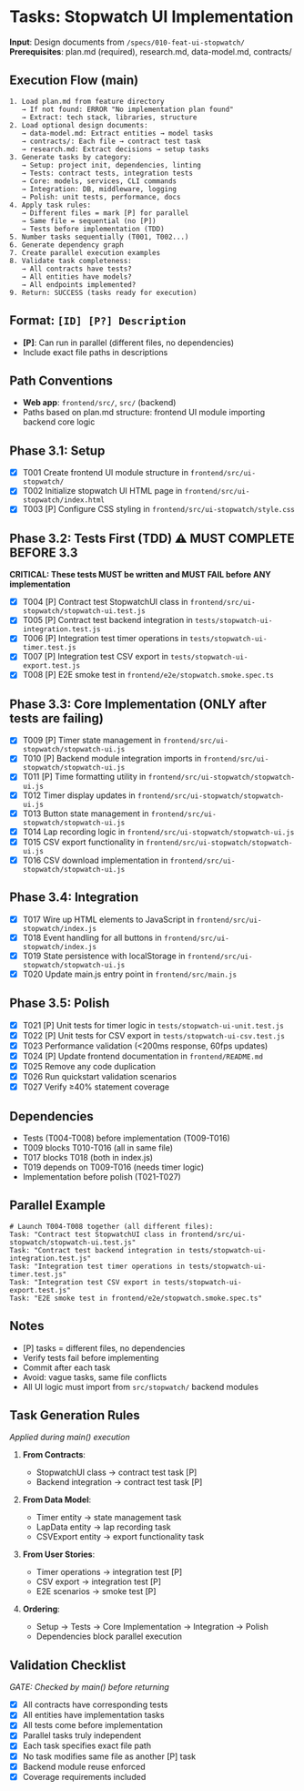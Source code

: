# Tasks: Stopwatch UI Implementation

**Input**: Design documents from `/specs/010-feat-ui-stopwatch/`
**Prerequisites**: plan.md (required), research.md, data-model.md, contracts/

## Execution Flow (main)
```
1. Load plan.md from feature directory
   → If not found: ERROR "No implementation plan found"
   → Extract: tech stack, libraries, structure
2. Load optional design documents:
   → data-model.md: Extract entities → model tasks
   → contracts/: Each file → contract test task
   → research.md: Extract decisions → setup tasks
3. Generate tasks by category:
   → Setup: project init, dependencies, linting
   → Tests: contract tests, integration tests
   → Core: models, services, CLI commands
   → Integration: DB, middleware, logging
   → Polish: unit tests, performance, docs
4. Apply task rules:
   → Different files = mark [P] for parallel
   → Same file = sequential (no [P])
   → Tests before implementation (TDD)
5. Number tasks sequentially (T001, T002...)
6. Generate dependency graph
7. Create parallel execution examples
8. Validate task completeness:
   → All contracts have tests?
   → All entities have models?
   → All endpoints implemented?
9. Return: SUCCESS (tasks ready for execution)
```

## Format: `[ID] [P?] Description`
- **[P]**: Can run in parallel (different files, no dependencies)
- Include exact file paths in descriptions

## Path Conventions
- **Web app**: `frontend/src/`, `src/` (backend)
- Paths based on plan.md structure: frontend UI module importing backend core logic

## Phase 3.1: Setup
- [x] T001 Create frontend UI module structure in `frontend/src/ui-stopwatch/`
- [x] T002 Initialize stopwatch UI HTML page in `frontend/src/ui-stopwatch/index.html`
- [x] T003 [P] Configure CSS styling in `frontend/src/ui-stopwatch/style.css`

## Phase 3.2: Tests First (TDD) ⚠️ MUST COMPLETE BEFORE 3.3
**CRITICAL: These tests MUST be written and MUST FAIL before ANY implementation**
- [x] T004 [P] Contract test StopwatchUI class in `frontend/src/ui-stopwatch/stopwatch-ui.test.js`
- [x] T005 [P] Contract test backend integration in `tests/stopwatch-ui-integration.test.js`
- [x] T006 [P] Integration test timer operations in `tests/stopwatch-ui-timer.test.js`
- [x] T007 [P] Integration test CSV export in `tests/stopwatch-ui-export.test.js`
- [x] T008 [P] E2E smoke test in `frontend/e2e/stopwatch.smoke.spec.ts`

## Phase 3.3: Core Implementation (ONLY after tests are failing)
- [x] T009 [P] Timer state management in `frontend/src/ui-stopwatch/stopwatch-ui.js`
- [x] T010 [P] Backend module integration imports in `frontend/src/ui-stopwatch/stopwatch-ui.js`
- [x] T011 [P] Time formatting utility in `frontend/src/ui-stopwatch/stopwatch-ui.js`
- [x] T012 Timer display updates in `frontend/src/ui-stopwatch/stopwatch-ui.js`
- [x] T013 Button state management in `frontend/src/ui-stopwatch/stopwatch-ui.js`
- [x] T014 Lap recording logic in `frontend/src/ui-stopwatch/stopwatch-ui.js`
- [x] T015 CSV export functionality in `frontend/src/ui-stopwatch/stopwatch-ui.js`
- [x] T016 CSV download implementation in `frontend/src/ui-stopwatch/stopwatch-ui.js`

## Phase 3.4: Integration
- [x] T017 Wire up HTML elements to JavaScript in `frontend/src/ui-stopwatch/index.js`
- [x] T018 Event handling for all buttons in `frontend/src/ui-stopwatch/index.js`
- [x] T019 State persistence with localStorage in `frontend/src/ui-stopwatch/stopwatch-ui.js`
- [x] T020 Update main.js entry point in `frontend/src/main.js`

## Phase 3.5: Polish
- [x] T021 [P] Unit tests for timer logic in `tests/stopwatch-ui-unit.test.js`
- [x] T022 [P] Unit tests for CSV export in `tests/stopwatch-ui-csv.test.js`
- [x] T023 Performance validation (<200ms response, 60fps updates)
- [x] T024 [P] Update frontend documentation in `frontend/README.md`
- [x] T025 Remove any code duplication
- [x] T026 Run quickstart validation scenarios
- [x] T027 Verify ≥40% statement coverage

## Dependencies
- Tests (T004-T008) before implementation (T009-T016)
- T009 blocks T010-T016 (all in same file)
- T017 blocks T018 (both in index.js)
- T019 depends on T009-T016 (needs timer logic)
- Implementation before polish (T021-T027)

## Parallel Example
```
# Launch T004-T008 together (all different files):
Task: "Contract test StopwatchUI class in frontend/src/ui-stopwatch/stopwatch-ui.test.js"
Task: "Contract test backend integration in tests/stopwatch-ui-integration.test.js"
Task: "Integration test timer operations in tests/stopwatch-ui-timer.test.js"
Task: "Integration test CSV export in tests/stopwatch-ui-export.test.js"
Task: "E2E smoke test in frontend/e2e/stopwatch.smoke.spec.ts"
```

## Notes
- [P] tasks = different files, no dependencies
- Verify tests fail before implementing
- Commit after each task
- Avoid: vague tasks, same file conflicts
- All UI logic must import from `src/stopwatch/` backend modules

## Task Generation Rules
*Applied during main() execution*

1. **From Contracts**:
   - StopwatchUI class → contract test task [P]
   - Backend integration → contract test task [P]
   
2. **From Data Model**:
   - Timer entity → state management task
   - LapData entity → lap recording task
   - CSVExport entity → export functionality task
   
3. **From User Stories**:
   - Timer operations → integration test [P]
   - CSV export → integration test [P]
   - E2E scenarios → smoke test [P]

4. **Ordering**:
   - Setup → Tests → Core Implementation → Integration → Polish
   - Dependencies block parallel execution

## Validation Checklist
*GATE: Checked by main() before returning*

- [x] All contracts have corresponding tests
- [x] All entities have implementation tasks
- [x] All tests come before implementation
- [x] Parallel tasks truly independent
- [x] Each task specifies exact file path
- [x] No task modifies same file as another [P] task
- [x] Backend module reuse enforced
- [x] Coverage requirements included
